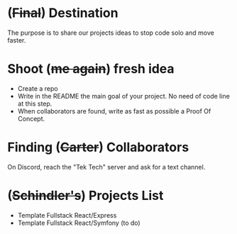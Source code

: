 # (~~Final~~) Destination

The purpose is to share our projects ideas to stop code solo and move faster.


# Shoot (~~me again~~) fresh idea

- Create a repo
- Write in the README the main goal of your project. No need of code line at this step.
- When collaborators are found, write as fast as possible a Proof Of Concept.

# Finding (~~Carter~~) Collaborators

On Discord, reach the "Tek Tech" server and ask for a text channel.


# (~~Schindler's~~) Projects List

- Template Fullstack React/Express
- Template Fullstack React/Symfony (to do)
